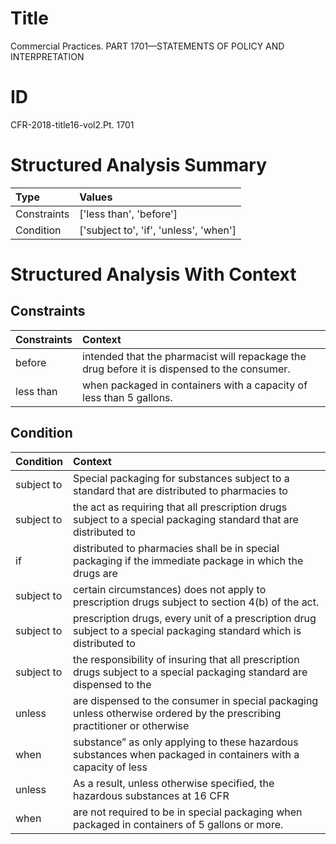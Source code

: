 # Title

 Commercial Practices. PART 1701—STATEMENTS OF POLICY AND INTERPRETATION


# ID

 CFR-2018-title16-vol2.Pt. 1701


# Structured Analysis Summary

| Type        | Values                                 |
|:------------|:---------------------------------------|
| Constraints | ['less than', 'before']                |
| Condition   | ['subject to', 'if', 'unless', 'when'] |


# Structured Analysis With Context

 


## Constraints

| Constraints   | Context                                                                                       |
|:--------------|:----------------------------------------------------------------------------------------------|
| before        | intended that the pharmacist will repackage the drug before  it is dispensed to the consumer. |
| less than     | when packaged in containers with a capacity of less than  5 gallons.                          |


## Condition

| Condition   | Context                                                                                                                  |
|:------------|:-------------------------------------------------------------------------------------------------------------------------|
| subject to  | Special packaging for substances  subject to a standard that are distributed to pharmacies to                            |
| subject to  | the act as requiring that all prescription drugs subject to a special packaging standard that are distributed to         |
| if          | distributed to pharmacies shall be in special packaging if the immediate package in which the drugs are                  |
| subject to  | certain circumstances) does not apply to prescription drugs subject to  section 4(b) of the act.                         |
| subject to  | prescription drugs, every unit of a prescription drug subject to a special packaging standard which is distributed to    |
| subject to  | the responsibility of insuring that all prescription drugs subject to a special packaging standard are dispensed to the  |
| unless      | are dispensed to the consumer in special packaging unless otherwise ordered by the prescribing practitioner or otherwise |
| when        | substance&#8221; as only applying to these hazardous substances when packaged in containers with a capacity of less      |
| unless      | As a result,  unless otherwise specified, the hazardous substances at 16 CFR                                             |
| when        | are not required to be in special packaging when  packaged in containers of 5 gallons or more.                           |


